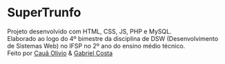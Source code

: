 # SuperTrunfo
Projeto desenvolvido com HTML, CSS, JS, PHP e MySQL.
<br/> 
Elaborado ao logo do 4º bimestre da disciplina de DSW (Desenvolvimento de Sistemas Web) no IFSP no 2º ano do ensino médio técnico. 
<br/>
Feito por <a href="https://github.com/cauaolivio" target="_blank">Cauã Olivio</a> & <a href="https://github.com/gabrielcs04" target="__blank">Gabriel Costa</a>
